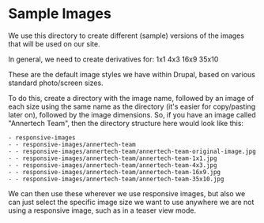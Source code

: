 # Sample Images

We use this directory to create different (sample) versions of the images that will be used on our site.

In general, we need to create derivatives for:
1x1
4x3
16x9
35x10

These are the default image styles we have within Drupal, based on various standard photo/screen sizes.

To do this, create a directory with the image name, followed by an image of each size using the same name as the directory (it's easier for copy/pasting later on), followed by the image dimensions. So, if you have an image called "Annertech Team", then the directory structure here would look like this:

```
- responsive-images
- - responsive-images/annertech-team
- - responsive-images/annertech-team/annertech-team-original-image.jpg
- - responsive-images/annertech-team/annertech-team-1x1.jpg
- - responsive-images/annertech-team/annertech-team-4x3.jpg
- - responsive-images/annertech-team/annertech-team-16x9.jpg
- - responsive-images/annertech-team/annertech-team-35x10.jpg
```

We can then use these wherever we use responsive images, but also we can just select the specific image size we want to use anywhere we are not using a responsive image, such as in a teaser view mode.